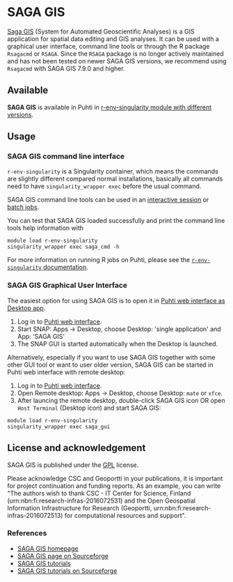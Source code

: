 # SAGA GIS

[Saga GIS](http://www.saga-gis.org/) (System for Automated Geoscientific Analyses) is a GIS application for spatial data editing and GIS analyses. It can be used with a graphical user interface, command line tools or through the R package `Rsagacmd` or `RSAGA`. Since the `RSAGA` package is no longer actively maintained and has not been tested on newer SAGA GIS versions, we recommend using `Rsagacmd` with SAGA GIS 7.9.0 and higher.

## Available

__SAGA GIS__ is available in Puhti in [r-env-singularity module  with different versions](r-env-for-gis.md).

## Usage 

### SAGA GIS command line interface

`r-env-singularity` is a Singularity container, which means the commands are slightly different compared normal installations, basically all commands need to have `singularity_wrapper exec` before the usual command.

SAGA GIS command line tools can be used in an [interactive session](../computing/running/interactive-usage.md) or [batch jobs](../computing/running/getting-started.md).

You can test that SAGA GIS loaded successfully and print the command line tools help information with

```
module load r-env-singularity 
singularity_wrapper exec saga_cmd -h
```

For more information on running R jobs on Puhti, please see the [`r-env-singularity` documentation](r-env-singularity.md).

### SAGA GIS Graphical User Interface

The easiest option for using SAGA GIS is to open it in [Puhti web interface as Desktop app](../computing/webinterface/desktop.md).

1. Log in to [Puhti web interface](https://puhti.csc.fi). 
2. Start SNAP: Apps -> Desktop, choose Desktop: 'single application' and App: 'SAGA GIS'
3. The SNAP GUI is started automatically when the Desktop is launched. 


Alternatively, especially if you want to use SAGA GIS together with some other GUI tool or want to user older version, SAGA GIS can be started in Puhti web interface with remote desktop:

1. Log in to [Puhti web interface](https://puhti.csc.fi).
2. Open Remote desktop: Apps -> Desktop, choose Desktop: `mate` or `xfce`. 
3. After launcing the remote desktop, double-click SAGA GIS icon OR open `Host Terminal` (Desktop icon) and start SAGA GIS:

```
module load r-env-singularity 
singularity_wrapper exec saga_gui
```

## License and acknowledgement

SAGA GIS is published under the [GPL](http://www.gnu.org/licenses/gpl.html) license. 

Please acknowledge CSC and Geoportti in your publications, it is important for project continuation and funding reports.
As an example, you can write "The authors wish to thank CSC - IT Center for Science, Finland (urn:nbn:fi:research-infras-2016072531) and the Open Geospatial Information Infrastructure for Research (Geoportti, urn:nbn:fi:research-infras-2016072513) for computational resources and support".

### References

* [SAGA GIS homepage](http://saga-gis.sourceforge.net/en/)
* [SAGA GIS page on Sourceforge](https://sourceforge.net/projects/saga-gis/)
* [SAGA GIS tutorials](https://sagatutorials.wordpress.com/)
* [SAGA GIS tutorials on Sourceforge](https://sourceforge.net/p/saga-gis/wiki/Tutorials/)
